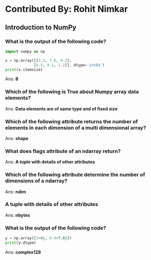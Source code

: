 # Contributed By: Rohit Nimkar

## Introduction to NumPy

### What is the output of the following code?

```Python
import numpy as np

x = np.array([[3.2, 7.8, 9.2],
             [4.5, 9.1, 1.2]], dtype='int64')
print(x.itemsize)
```

Ans: **8**

### Which of the following is True about Numpy array data elements?

Ans: **Data elements are of same type and of fixed size**

### Which of the following attribute returns the number of elements in each dimension of a multi dimensional array?

Ans: **shape**

### What does flags attribute of an ndarray return?

Ans: **A tuple with details of other attributes**

### Which of the following attribute determine the number of dimensions of a ndarray?

Ans: **ndim**

### A tuple with details of other attributes

Ans: **nbytes**

### What is the output of the following code?

```Python
y = np.array([3+4j, 0.4+7.8j])
print(y.dtype)
```

Ans: **complex128**


##
